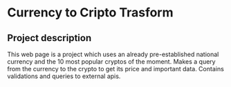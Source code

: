 # Currency to Cripto Trasform

## Project description
This web page is a project which uses an already pre-established national currency and the 10 most popular cryptos of the moment. Makes a query from the currency to the crypto to get its price and important data.
Contains validations and queries to external apis.